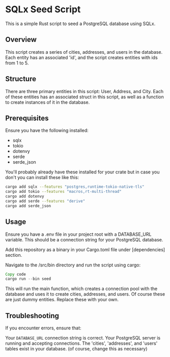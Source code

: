 # SQLx Seed Script
This is a simple Rust script to seed a PostgreSQL database using SQLx.

## Overview
This script creates a series of cities, addresses, and users in the database. Each entity has an associated 'id', and the script creates entities with ids from 1 to 5.

## Structure
There are three primary entities in this script: User, Address, and City. Each of these entities has an associated struct in this script, as well as a function to create instances of it in the database.

## Prerequisites
Ensure you have the following installed:

- sqlx
- tokio
- dotenvy
- serde
- serde_json

You'll probably already have these installed for your crate but in case you don't you can install these like this:

```sh
cargo add sqlx --features "postgres,runtime-tokio-native-tls"
cargo add tokio --features "macros,rt-multi-thread"
cargo add dotenvy
cargo add serde --features "derive"
cargo add serde_json
```

## Usage
Ensure you have a .env file in your project root with a DATABASE_URL variable. This should be a connection string for your PostgreSQL database.

Add this repository as a binary in your Cargo.toml file under [dependencies] section.

Navigate to the /src/bin directory and run the script using cargo:

```rust
Copy code
cargo run --bin seed
```
This will run the main function, which creates a connection pool with the database and uses it to create cities, addresses, and users. Of course these are just dummy entities. Replace these with your own.

## Troubleshooting
If you encounter errors, ensure that:

Your `DATABASE_URL` connection string is correct.
Your PostgreSQL server is running and accepting connections.
The 'cities', 'addresses', and 'users' tables exist in your database. (of course, change this as necessary)
